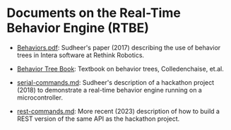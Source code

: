 # Documents on the Real-Time Behavior Engine (RTBE)

* [Behaviors.pdf](behaviors.pdf): Sudheer's paper (2017) describing the use of behavior trees in Intera software at Rethink Robotics.

* [Behavior Tree Book](behavior-trees-book.pdf): Textbook on behavior trees, Colledenchaise, et.al.

* [serial-commands.md](serial-commands.md): Sudheer's description of a hackathon project (2018) to demonstrate a real-time behavior engine running on a microcontroller.

* [rest-commands.md](rest-commands.md): More recent (2023) description of how to build a REST version of the same API as the hackathon project.
